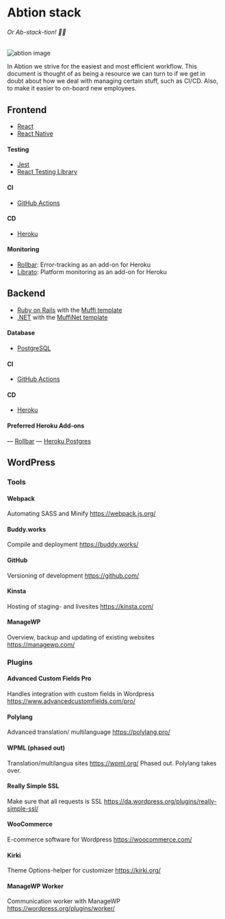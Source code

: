 # Abtion stack
###### Or Ab-*stack*-tion!  🤦‍♂️
![abtion image](https://media.giphy.com/media/ZVik7pBtu9dNS/giphy.gif)


In Abtion we strive for the easiest and most efficient workflow.
This document is thought of as being a resource we can turn to if we get in doubt about how we deal with managing certain stuff, such as CI/CD.
Also, to make it easier to on-board new employees.


## Frontend
- [React](https://reactjs.org/)
- [React Native](https://reactnative.dev/)

#### Testing
- [Jest](https://jestjs.io/)
- [React Testing Library](https://testing-library.com/docs/react-testing-library/intro)

#### CI
- [GitHub Actions](https://github.com/features/actions)

#### CD
- [Heroku](https://heroku.com/)

#### Monitoring
- [Rollbar](https://elements.heroku.com/addons/rollbar): Error-tracking as an add-on for Heroku
- [Librato](https://elements.heroku.com/addons/librato): Platform monitoring as an add-on for Heroku

## Backend
- [Ruby on Rails](https://rubyonrails.org/) with the [Muffi template](https://github.com/abtion/muffi)
- [.NET](https://dotnet.microsoft.com/en-us/) with the [MuffiNet template](https://github.com/abtion/muffi.net)

#### Database
- [PostgreSQL](https://www.postgresql.org/)

#### CI
- [GitHub Actions](https://github.com/features/actions)

#### CD
- [Heroku](https://heroku.com/)

#### Preferred Heroku Add-ons
— [Rollbar](https://elements.heroku.com/addons/rollbar)
— [Heroku Postgres](https://elements.heroku.com/addons/heroku-postgresql)

## WordPress

### Tools

#### Webpack
Automating SASS and Minify
https://webpack.js.org/

#### Buddy.works
Compile and deployment
https://buddy.works/

#### GitHub
Versioning of development
https://github.com/

#### Kinsta
Hosting of staging- and livesites
https://kinsta.com/

#### ManageWP
Overview, backup and updating of existing websites
https://managewp.com/



### Plugins

#### Advanced Custom Fields Pro
Handles integration with custom fields in Wordpress
https://www.advancedcustomfields.com/pro/

#### Polylang
Advanced translation/ multilanguage
https://polylang.pro/

#### WPML (phased out)
Translation/multilangua sites
https://wpml.org/
Phased out. Polylang takes over.

#### Really Simple SSL
Make sure that all requests is SSL
https://da.wordpress.org/plugins/really-simple-ssl/

#### WooCommerce
E-commerce software for Wordpress
https://woocommerce.com/

#### Kirki
Theme Options-helper for customizer
https://kirki.org/

#### ManageWP Worker
Communication worker with ManageWP
https://wordpress.org/plugins/worker/
